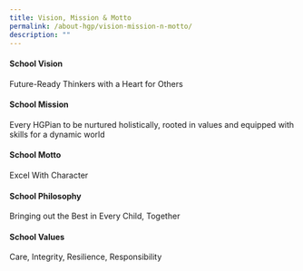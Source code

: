 ```yaml
---
title: Vision, Mission & Motto
permalink: /about-hgp/vision-mission-n-motto/
description: ""
---
```

<h4><strong>School Vision</strong></h4>
<p>Future-Ready Thinkers with a Heart for Others</p>
<h4><strong>School Mission</strong></h4>
<p>Every HGPian to be nurtured holistically, rooted in values and equipped with skills for a dynamic world</p>
<h4><strong>School Motto</strong></h4>
<p>Excel With Character</p>
<h4><strong>School Philosophy</strong></h4>
<p>Bringing out the Best in Every Child, Together</p>
<h4><strong>School Values</strong></h4>
<p>Care, Integrity, Resilience, Responsibility</p>